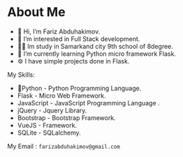 # About Me 
- 👋 Hi, I’m Fariz Abduhakimov.
- 👀 I’m interested in Full Stack development.
- 👨‍🎓 Im study in Samarkand city 9th school of 8degree.
- 🌱 I’m currently learning Python micro framework Flask.
- ⚙️ I have simple projects done in Flask.

My Skills:

- 🐍Python - Python Programming Language.
- Flask - Micro Web Framework.
- JavaScript - JavaScript Programming Language .
- jQuery - Jquery Library.
- Bootstrap - Bootstrap Framework.
- VueJS - Framework.
- SQLite - SQLalchemy.

My Email : `farizabduhakimov@gmail.com`


